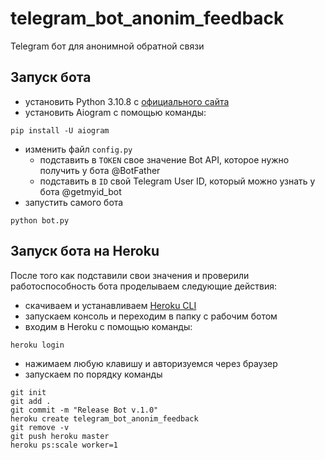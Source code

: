# telegram_bot_anonim_feedback
Telegram бот для анонимной обратной связи

## Запуск бота
- установить Python 3.10.8 с [официального сайта](https://www.python.org/)
- установить Aiogram с помощью команды:
```
pip install -U aiogram
```
- изменить файл `config.py`
  - подставить в `TOKEN` свое значение Bot API, которое нужно получить у бота @BotFather
  - подставить в `ID` свой Telegram User ID, который можно узнать у бота @getmyid_bot
- запустить самого бота 
```
python bot.py
```
 
## Запуск бота на Heroku
После того как подставили свои значения и проверили работоспособность бота проделываем следующие действия:
- скачиваем и устанавливаем [Heroku CLI](https://devcenter.heroku.com/articles/heroku-command-line)
- запускаем консоль и переходим в папку с рабочим ботом
- входим в Heroku с помощью команды:
```
heroku login
```
- нажимаем любую клавишу и авторизуемся через браузер
- запускаем по порядку команды
```
git init
git add .
git commit -m "Release Bot v.1.0"
heroku create telegram_bot_anonim_feedback
git remove -v
git push heroku master
heroku ps:scale worker=1
```
